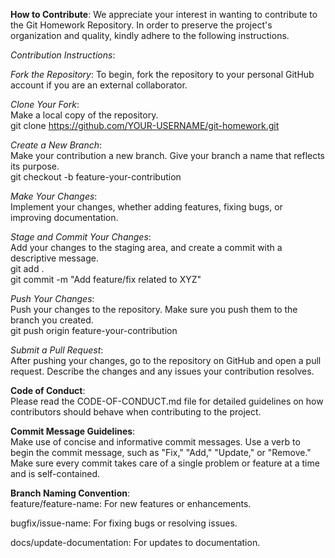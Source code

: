 __How to Contribute__:
We appreciate your interest in wanting to contribute to the Git Homework Repository. 
In order to preserve the project's organization and quality, kindly adhere to the following instructions.

_Contribution Instructions_: <br>

_Fork the Repository_:
To begin, fork the repository to your personal GitHub account if you are an external collaborator.

_Clone Your Fork_: <br>
Make a local copy of the repository.<br>
git clone https://github.com/YOUR-USERNAME/git-homework.git <br>

_Create a New Branch_:<br>
Make your contribution a new branch. Give your branch a name that reflects its purpose. <br>
git checkout -b feature-your-contribution <br>

_Make Your Changes_: <br>
Implement your changes, whether adding features, fixing bugs, or improving documentation.

_Stage and Commit Your Changes_:<br>
Add your changes to the staging area, and create a commit with a descriptive message.<br>
git add .     <br>
git commit -m "Add feature/fix related to XYZ" <br>

_Push Your Changes_: <br>
Push your changes to the repository. Make sure you push them to the branch you created.<br>
git push origin feature-your-contribution <br>

_Submit a Pull Request_: <br>
After pushing your changes, go to the repository on GitHub and open a pull request. Describe the changes and any issues your contribution resolves.
<br>

__Code of Conduct__:<br>
Please read the CODE-OF-CONDUCT.md file for detailed guidelines on how contributors should behave when contributing to the project.

__Commit Message Guidelines__:<br>
Make use of concise and informative commit messages.
Use a verb to begin the commit message, such as "Fix," "Add," "Update," or "Remove."
Make sure every commit takes care of a single problem or feature at a time and is self-contained.

__Branch Naming Convention__:<br>
feature/feature-name: For new features or enhancements. <br>

bugfix/issue-name: For fixing bugs or resolving issues.

docs/update-documentation: For updates to documentation.
